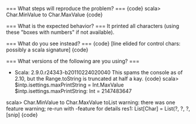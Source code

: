 === What steps will reproduce the problem? ===
{code}
scala> Char.MinValue to Char.MaxValue
{code} 



=== What is the expected behavior? ===
It printed all characters (using these "boxes with numbers" if not available).


=== What do you see instead? ===
{code}
[line elided for control chars: possibly a scala signature]
{code}


=== What versions of the following are you using? ===
  - Scala: 2.9.0.r24343-b20110224020040
This spams the console as of 2.10, but the Range.toString is truncated at half a kay.
{code}
scala> $intp.isettings.maxPrintString = Int.MaxValue
$intp.isettings.maxPrintString: Int = 2147483647

scala> Char.MinValue to Char.MaxValue toList
warning: there was one feature warning; re-run with -feature for details
res1: List[Char] =
List(?, ?, ?, [snip]
{code}
